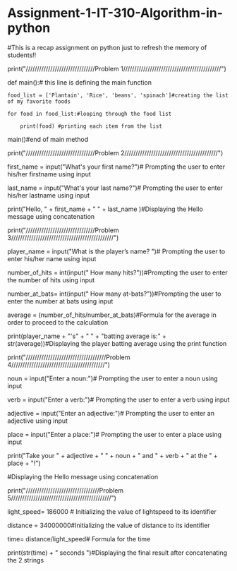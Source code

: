 # Assignment-1-IT-310-Algorithm-in-python
#This is a recap assignment on python just to refresh the memory of students!!

print("///////////////////////////////Problem 1////////////////////////////////////////////")

def main():# this line is defining the main function

    food_list = ['Plantain', 'Rice', 'beans', 'spinach']#creating the list of my favorite foods
    
    for food in food_list:#looping through the food list
    
        print(food) #printing each item from the list


main()#end of main method

print("///////////////////////////////Problem 2//////////////////////////////////////////")

first_name = input("What's your first name?")# Prompting the user to enter his/her firstname using input

last_name = input("What's your last name?")# Prompting the user to enter his/her lastname using input

print("Hello, " + first_name  + " " +   last_name )#Displaying the Hello message using concatenation

print("///////////////////////////////Problem 3//////////////////////////////////////////////")


player_name = input("What is the player’s name? ")# Prompting the user to enter his/her name using input

number_of_hits = int(input(" How many hits?"))#Prompting the user to enter the number of hits using input


number_at_bats= int(input(" How many at-bats?"))#Prompting the user to enter the number at bats using input

average = (number_of_hits/number_at_bats)#Formula for the average in order to proceed to the calculation

print(player_name + "'s" + " " +  "batting average is:" + str(average))#Displaying the player batting average using the print function

print("////////////////////////////////////Problem 4//////////////////////////////////////////")

noun = input("Enter a noun:")# Prompting the user to enter a noun using input

verb = input("Enter a verb:")# Prompting the user to enter a verb using input

adjective = input("Enter an adjective:")# Prompting the user to enter an adjective using input

place = input("Enter a place:")# Prompting the user to enter  a place using input

print("Take your "   +  adjective   + " " +   noun    + " and "  +  verb + " at the " +  place  +  "!")

#Displaying the Hello message using concatenation

print("/////////////////////////////////Problem 5/////////////////////////////////////////////")

light_speed= 186000 # Initializing the value of lightspeed to its identifier

distance = 34000000#Initializing the value of distance to its identifier

time= distance/light_speed# Formula for the time


print(str(time) + " seconds ")#Displaying the final result after concatenating the 2 strings


